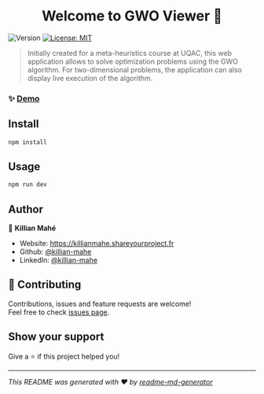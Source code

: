 <h1 align="center">Welcome to GWO Viewer 👋</h1>
<p>
  <img alt="Version" src="https://img.shields.io/badge/version-1.0.0-blue.svg?cacheSeconds=2592000" />
  <a href="#" target="_blank">
    <img alt="License: MIT" src="https://img.shields.io/badge/License-MIT-yellow.svg" />
  </a>
</p>

> Initially created for a meta-heuristics course at UQAC, this web application allows to solve optimization problems using the GWO algorithm.
> For two-dimensional problems, the application can also display live execution of the algorithm.

### ✨ [Demo](https://gwo.shareyourproject.fr)

## Install

```sh
npm install
```

## Usage

```sh
npm run dev
```

## Author

👤 **Killian Mahé**

* Website: https://killianmahe.shareyourproject.fr
* Github: [@killian-mahe](https://github.com/killian-mahe)
* LinkedIn: [@killian-mahe](https://linkedin.com/in/killian-mah%C3%A9-246928135)

## 🤝 Contributing

Contributions, issues and feature requests are welcome!<br />Feel free to check [issues page](https://github.com/killian-mahe/gwo-visualizer/issues). 

## Show your support

Give a ⭐️ if this project helped you!

***
_This README was generated with ❤️ by [readme-md-generator](https://github.com/kefranabg/readme-md-generator)_